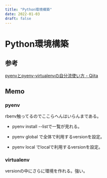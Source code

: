 ```yaml
---
title: "Python環境構築"
date: 2022-01-03
draft: false
---
```

# Python環境構築



## 参考



[pyenvとpyenv-virtualenvの自分流使い方 - Qiita](https://qiita.com/ksato9700/items/5d9eba10fe6b8e064178)



## Memo



### pyenv



rbenv触ってるのでここらへんはいらんまである。



* pyenv install --listで一覧が見れる。



* pyenv global <version>で全体で利用するversionを設定。



* pyenv local <version>でlocalで利用するversionを設定。



### virtualenv



versionの中にさらに環境を作れる。強い。
